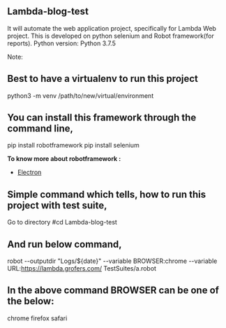 ## Lambda-blog-test


It will automate the web application project, specifically for Lambda Web project.
This is developed on python selenium and Robot framework(for reports).
Python version: Python 3.7.5

Note:

## Best to have a virtualenv to run this project
 python3 -m venv /path/to/new/virtual/environment


## You can install this framework through the command line,
 pip install robotframework
 pip install selenium

<b>To know more about robotframework :</b>
- [Electron](http://robotframework.org)

## Simple command which tells, how to run this project with test suite,
Go to directory
#cd Lambda-blog-test


## And run below command,

 robot --outputdir "Logs/${date}"  --variable  BROWSER:chrome  --variable URL:https://lambda.grofers.com/ TestSuites/a.robot

## In the above command BROWSER can be one of the below:
chrome
firefox
safari
